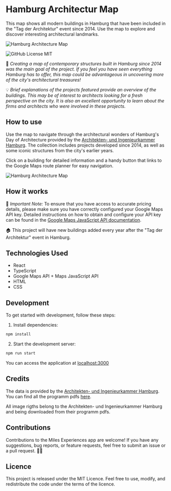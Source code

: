 # Hamburg Architectur Map

This map shows all modern buildings in Hamburg that have been included in the "Tag der Architektur" event since 2014. Use the map to explore and discover interesting architectural landmarks.

![Hamburg Architecture Map](https://user-images.githubusercontent.com/91027118/282439104-ba515255-d459-4f40-adfb-b4bcc3131b78.png) 

![GitHub License MIT](https://img.shields.io/github/license/sqlhabit/sql_schema_visualizer?color=%2347A3F3)

🎯 *Creating a map of contemporary structures built in Hamburg since 2014 was the main goal of the project. If you feel you have seen everything Hamburg has to offer, this map could be advantageous in uncovering more of the city's architectural treasures!*

💡 *Brief explanations of the projects featured provide an overview of the buildings. This may be of interest to architects looking for a fresh perspective on the city. It is also an excellent opportunity to learn about the firms and architects who were involved in these projects.*

## How to use

Use the map to navigate through the architectural wonders of Hamburg's Day of Architecture provided by the [Architekten- und Ingenieurkammer Hamburg](https://www.akhh.de/). The collection includes projects developed since 2014, as well as some iconic structures from the city's earlier years. 

Click on a building for detailed information and a handy button that links to the Google Maps route planner for easy navigation.

![Hamburg Architecture Map](https://user-images.githubusercontent.com/91027118/282439895-df184874-cfec-4f4c-bbb7-6b15db97c119.png)

## How it works

🔑 *Important Note:* To ensure that you have access to accurate pricing details, please make sure you have correctly configured your Google Maps API key. Detailed instructions on how to obtain and configure your API key can be found in the [Google Maps JavaScript API documentation](https://developers.google.com/maps/documentation/javascript/get-api-key).

🏠 This project will have new buildings added every year after the "Tag der Architektur" event in Hamburg. 

## Technologies Used

- React
- TypeScript
- Google Maps API + Maps JavaScript API
- HTML
- CSS

## Development

To get started with development, follow these steps:

1. Install dependencies:
```sh
npm install
```
2. Start the development server:

```sh
npm run start
```

You can access the application at [localhost:3000](http://localhost:3000/)

## Credits

The data is provided by the [Architekten- und Ingenieurkammer Hamburg](https://www.akhh.de/).
You can find all the programm pdfs [here](https://www.akhh.de/baukultur/info-tag-der-architektur/).

All image rigths belong to the Architekten- und Ingenieurkammer Hamburg and being downloaded from their programm pdfs.

## Contributions

Contributions to the Miles Experiences app are welcome! If you have any suggestions, bug reports, or feature requests, feel free to submit an issue or a pull request. 👋🏼

## Licence

This project is released under the MIT Licence. Feel free to use, modify, and redistribute the code under the terms of the licence.
